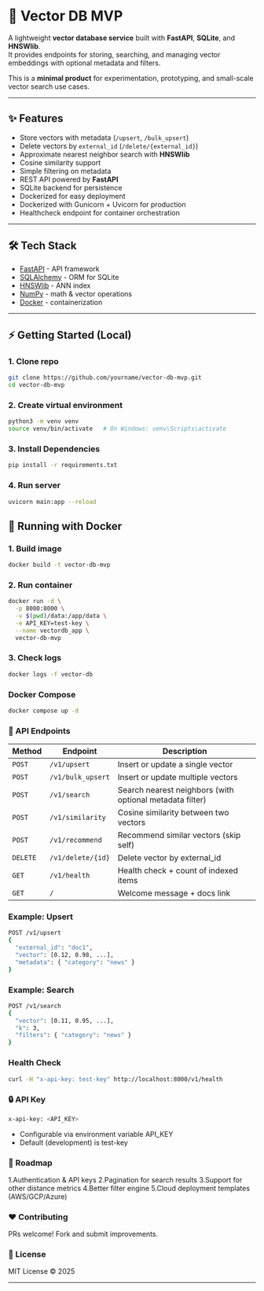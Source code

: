 # 🚀 Vector DB MVP

A lightweight **vector database service** built with **FastAPI**, **SQLite**, and **HNSWlib**.  
It provides endpoints for storing, searching, and managing vector embeddings with optional metadata and filters.  

This is a **minimal product** for experimentation, prototyping, and small-scale vector search use cases.

---

## ✨ Features

- Store vectors with metadata (`/upsert`, `/bulk_upsert`)
- Delete vectors by `external_id` (`/delete/{external_id}`)
- Approximate nearest neighbor search with **HNSWlib**
- Cosine similarity support
- Simple filtering on metadata
- REST API powered by **FastAPI**
- SQLite backend for persistence
- Dockerized for easy deployment
- Dockerized with Gunicorn + Uvicorn for production
- Healthcheck endpoint for container orchestration

---

## 🛠️ Tech Stack

- [FastAPI](https://fastapi.tiangolo.com/) - API framework
- [SQLAlchemy](https://www.sqlalchemy.org/) - ORM for SQLite
- [HNSWlib](https://github.com/nmslib/hnswlib) - ANN index
- [NumPy](https://numpy.org/) - math & vector operations
- [Docker](https://www.docker.com/) - containerization

---

## ⚡ Getting Started (Local)

### 1. Clone repo
```bash
git clone https://github.com/yourname/vector-db-mvp.git
cd vector-db-mvp
```
### 2. Create virtual environment
```bash 
python3 -m venv venv
source venv/bin/activate   # On Windows: venv\Scripts\activate
```
### 3. Install Dependencies
```bash 
pip install -r requirements.txt
```
### 4. Run server
```bash 
uvicorn main:app --reload
```

## 🐳 Running with Docker

### 1. Build image

```bash 
docker build -t vector-db-mvp 
```

### 2. Run container

```bash 
docker run -d \
  -p 8000:8000 \
  -v $(pwd)/data:/app/data \
  -e API_KEY=test-key \
  --name vectordb_app \
  vector-db-mvp

```

### 3. Check logs

```bash 
docker logs -f vector-db
```

### Docker Compose 
```bash 
docker compose up -d
```
### 📡 API Endpoints

| Method   | Endpoint          | Description                                              |
| -------- | ----------------- | -------------------------------------------------------- |
| `POST`   | `/v1/upsert`      | Insert or update a single vector                         |
| `POST`   | `/v1/bulk_upsert` | Insert or update multiple vectors                        |
| `POST`   | `/v1/search`      | Search nearest neighbors (with optional metadata filter) |
| `POST`   | `/v1/similarity`  | Cosine similarity between two vectors                    |
| `POST`   | `/v1/recommend`   | Recommend similar vectors (skip self)                    |
| `DELETE` | `/v1/delete/{id}` | Delete vector by external_id                             |
| `GET`    | `/v1/health`      | Health check + count of indexed items                    |
| `GET`    | `/`               | Welcome message + docs link                              |



### Example: Upsert

```bash 
POST /v1/upsert
{
  "external_id": "doc1",
  "vector": [0.12, 0.98, ...], 
  "metadata": { "category": "news" }
}


```

### Example: Search

```bash 
POST /v1/search
{
  "vector": [0.11, 0.95, ...],
  "k": 3,
  "filters": { "category": "news" }
}


```

### Health Check 
```bash
curl -H "x-api-key: test-key" http://localhost:8000/v1/health
```

### 🔒 API Key

```bash 
x-api-key: <API_KEY>
```
- Configurable via environment variable API_KEY
- Default (development) is test-key
### 🚀 Roadmap
1.Authentication & API keys
2.Pagination for search results
3.Support for other distance metrics
4.Better filter engine
5.Cloud deployment templates (AWS/GCP/Azure)

### ❤️ Contributing

PRs welcome! Fork and submit improvements.

### 📜 License

MIT License © 2025

---
